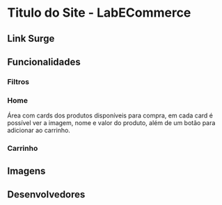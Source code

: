 # Titulo do Site - LabECommerce

## Link Surge

## Funcionalidades

### Filtros

### Home
Área com cards dos produtos disponíveis para compra, em cada card é possível ver a imagem, nome e valor do produto, além de um botão para adicionar ao carrinho.

### Carrinho

## Imagens

## Desenvolvedores

